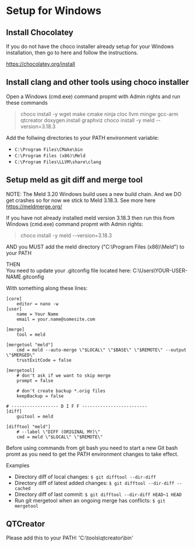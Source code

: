 Setup for Windows
=================

Install Chocolatey
------------------
If you do not have the choco installer already setup for your Windows installation, 
then go to here and follow the instructions.

https://chocolatey.org/install


Install clang and other tools using choco installer
---------------------------------------------------
Open a Windows (cmd.exe) command propmt with Admin rights and run these commands
> choco install -y wget make cmake ninja cloc llvm mingw gcc-arm qtcreator doxygen.install graphviz
> choco install -y meld --version=3.18.3


Add the follwing directories to your PATH environment variable:
 - `C:\Program Files\CMake\bin`
 - `C:\Program Files (x86)\Meld`
 - `C:\Program Files\LLVM\share\clang`



Setup meld as git diff and merge tool
-------------------------------------
NOTE: The Meld 3.20 Windows build uses a new build chain. And we DO get crashes so for now we stick to Meld 3.18.3.
      See more here https://meldmerge.org/

If you have not already installed meld version 3.18.3 then run this from 
Windows (cmd.exe) command propmt with Admin rights: 
> choco install -y meld --version=3.18.3

AND you MUST add the meld directory ("C:\Program Files (x86)\Meld") to your PATH 

THEN  
You need to update your .gitconfig file located here:
C:\Users\YOUR-USER-NAME\.gitconfig

With something along these lines:

    [core]
        editor = nano -w
    [user]
        name = Your Name
        email = your.name@somesite.com
        
    [merge]
        tool = meld

    [mergetool "meld"]
        cmd = meld --auto-merge \"$LOCAL\" \"$BASE\" \"$REMOTE\" --output \"$MERGED\"
        trustExitCode = false

    [mergetool]
        # don't ask if we want to skip merge
        prompt = false

        # don't create backup *.orig files
        keepBackup = false

    # ------------------ D I F F -------------------------
    [diff]
        guitool = meld

    [difftool "meld"]
        # --label \"DIFF (ORIGINAL MY)\"
        cmd = meld \"$LOCAL\" \"$REMOTE\"



Before using commands from git bash you need to start a new Git bash promt as you need to get the PATH environment changes 
to take effect.

Examples
 - Directory diff of local changes: `$ git difftool --dir-diff`
 - Directory diff of latest added changes: `$ git difftool --dir-diff --cached`
 - Directory diff of last commit: `$ git difftool --dir-diff HEAD~1 HEAD`
 - Run git mergetool when an ongoing merge has conflicts: `$ git mergetool` 


QTCreator
---------
Please add this to your PATH: 'C:\tools\qtcreator\bin'





